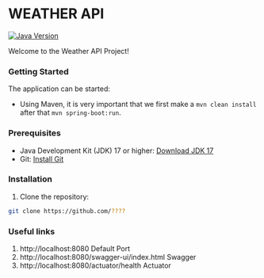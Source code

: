 # WEATHER API

[![Java Version](https://img.shields.io/badge/Java-17-blue)](https://www.oracle.com/java/technologies/javase-jdk17-downloads.html)

Welcome to the Weather API Project!

### Getting Started
The application can be started:
- Using Maven, it is very important that we first make a `mvn clean install` after that `mvn spring-boot:run`.

### Prerequisites

- Java Development Kit (JDK) 17 or higher: [Download JDK 17](https://www.oracle.com/java/technologies/javase-jdk17-downloads.html)
- Git: [Install Git](https://git-scm.com/downloads)

### Installation

1. Clone the repository:

```bash
git clone https://github.com/????
```

### Useful links

1. http://localhost:8080 Default Port
2. http://localhost:8080/swagger-ui/index.html Swagger
3. http://localhost:8080/actuator/health Actuator
